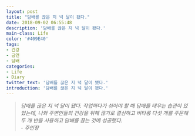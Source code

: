 ```yaml
---
layout: post
title: "담배를 끊은 지 넉 달이 됐다."
date: 2018-09-02 06:55:48
description: '담배를 끊은 지 넉 달이 됐다.'
main-class: Life
color: '#409E40'
tags:
- 건강
- 금연
- 담배
categories:
- Life
- Diary
twitter_text: '담배를 끊은 지 넉 달이 됐다.'
introduction: '담배를 끊은 지 넉 달이 됐다.'
---
```


> _담배를 끊은 지 넉 달이 됐다. 작업하다가 쉬어야 할 때 담배를 태우는 습관이 있었는데, 나와 주변인들의 건강을 위해 끊기로 결심하고 비타롱 다섯 개를 주문해 두 개 반을 사용하고 담배를 끊는 것에 성공했다.<br />- 주인장_